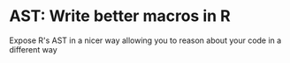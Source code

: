 # AST: Write better macros in R

Expose R's AST in a nicer way allowing you to reason about your code in a different way
